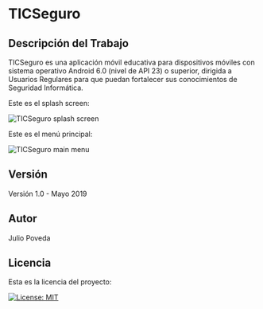# TICSeguro

## Descripción del Trabajo

TICSeguro es una aplicación móvil educativa para dispositivos móviles con sistema operativo Android 6.0 (nivel de API 23) o superior, dirigida a Usuarios Regulares para que puedan fortalecer sus conocimientos de Seguridad Informática.

Este es el splash screen:

![TICSeguro splash screen](https://github.com/JulioPoveda/TICSeguro/blob/master/images/TICSeguro_splash_screen.png?raw=true)

Este es el menú principal:

![TICSeguro main menu](https://github.com/JulioPoveda/TICSeguro/blob/master/images/TICSeguro_main_menu.png?raw=true)

## Versión

Versión 1.0 - Mayo 2019

## Autor

Julio Poveda

## Licencia

Esta es la licencia del proyecto:

[![License: MIT](https://img.shields.io/badge/License-MIT-yellow.svg)](https://opensource.org/licenses/MIT)
